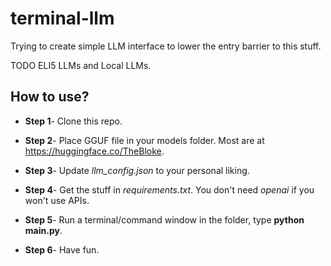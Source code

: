 # terminal-llm
Trying to create simple LLM interface to lower the entry barrier to this stuff.

TODO ELI5 LLMs and Local LLMs.

## How to use?
- **Step 1**- Clone this repo.

- **Step 2**- Place GGUF file in your models folder. Most are at https://huggingface.co/TheBloke.

- **Step 3**- Update *llm_config.json* to your personal liking.

- **Step 4**- Get the stuff in *requirements.txt*. You don't need *openai* if you won't use APIs.

- **Step 5**- Run a terminal/command window in the folder, type **python main.py**.

- **Step 6**- Have fun.

